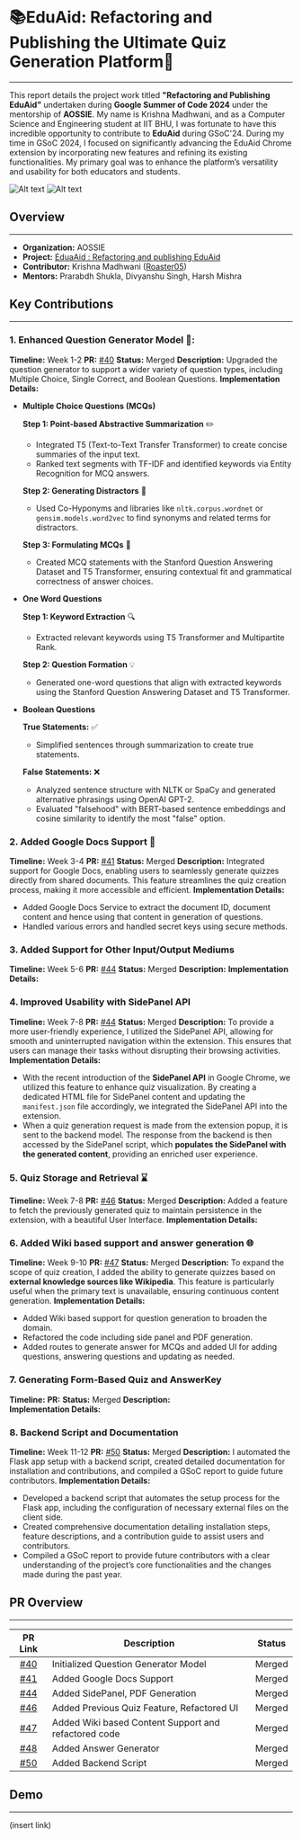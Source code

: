 # 📚EduAid: Refactoring and Publishing the Ultimate Quiz Generation Platform🚀
---

This report details the project work titled **"Refactoring and Publishing EduAid"** undertaken during **Google Summer of Code 2024** under the mentorship of **AOSSIE**. My name is Krishna Madhwani, and as a Computer Science and Engineering student at IIT BHU, I was fortunate to have this incredible opportunity to contribute to **EduAid** during GSoC'24. During my time in GSoC 2024, I focused on significantly advancing the EduAid Chrome extension by incorporating new features and refining its existing functionalities. My primary goal was to enhance the platform’s versatility and usability for both educators and students.

![Alt text](https://aossie.org/logo1.png) 
![Alt text](https://numfocus.org/wp-content/uploads/2017/11/gsoc2017.png)

## Overview
---
- **Organization:** AOSSIE
- **Project:** [ EduaAid : Refactoring and publishing EduAid](https://summerofcode.withgoogle.com/programs/2024/projects/tnijgajk)
- **Contributor:** Krishna Madhwani ([Roaster05](https://github.com/Roaster05))
- **Mentors:** Prarabdh Shukla, Divyanshu Singh, Harsh Mishra

## Key Contributions
---
### 1. Enhanced Question Generator Model 🧠: 
**Timeline:** Week 1-2
**PR:** [#40](https://github.com/AOSSIE-Org/EduAid/pull/40)
**Status:** Merged
**Description:** Upgraded the question generator to support a wider variety of question types, including Multiple Choice, Single Correct, and Boolean Questions.
**Implementation Details:**
- **Multiple Choice Questions (MCQs)**

    **Step 1: Point-based Abstractive Summarization** ✏️
    - Integrated T5 (Text-to-Text Transfer Transformer) to create concise summaries of the input text.
    - Ranked text segments with TF-IDF and identified keywords via Entity Recognition for MCQ answers.

    **Step 2: Generating Distractors** 🎯
    - Used Co-Hyponyms and libraries like `nltk.corpus.wordnet` or `gensim.models.word2vec` to find synonyms and related terms for distractors.

    **Step 3: Formulating MCQs** 📝
    - Created MCQ statements with the Stanford Question Answering Dataset and T5 Transformer, ensuring contextual fit and grammatical correctness of answer choices.

- **One Word Questions**

    **Step 1: Keyword Extraction** 🔍
    - Extracted relevant keywords using T5 Transformer and Multipartite Rank.

    **Step 2: Question Formation** 💡
    - Generated one-word questions that align with extracted keywords using the Stanford Question Answering Dataset and T5 Transformer.

- **Boolean Questions**

    **True Statements:** ✅
    - Simplified sentences through summarization to create true statements.

    **False Statements:** ❌
    - Analyzed sentence structure with NLTK or SpaCy and generated alternative phrasings using OpenAI GPT-2. 
    - Evaluated "falsehood" with BERT-based sentence embeddings and cosine similarity to identify the most "false" option.
    
### 2. Added Google Docs Support 📄
**Timeline:** Week 3-4
**PR:** [#41](https://github.com/AOSSIE-Org/EduAid/pull/41)
**Status:** Merged
**Description:** Integrated support for Google Docs, enabling users to seamlessly generate quizzes directly from shared documents. This feature streamlines the quiz creation process, making it more accessible and efficient.
**Implementation Details:**
- Added Google Docs Service to extract the document ID, document content and hence using that content in generation of questions.
- Handled various errors and handled secret keys using secure methods.

### 3. Added Support for Other Input/Output Mediums 
**Timeline:** Week 5-6
**PR:** [#44](https://github.com/AOSSIE-Org/EduAid/pull/44)
**Status:** Merged
**Description:** 
**Implementation Details:**

### 4. Improved Usability with SidePanel API 
**Timeline:** Week 7-8
**PR:** [#44](https://github.com/AOSSIE-Org/EduAid/pull/44)
**Status:** Merged
**Description:**  To provide a more user-friendly experience, I utilized the SidePanel API, allowing for smooth and uninterrupted navigation within the extension. This ensures that users can manage their tasks without disrupting their browsing activities.
**Implementation Details:**
- With the recent introduction of the **SidePanel API** in Google Chrome, we utilized this feature to enhance quiz visualization. By creating a dedicated HTML file for SidePanel content and updating the `manifest.json` file accordingly, we integrated the SidePanel API into the extension.
- When a quiz generation request is made from the extension popup, it is sent to the backend model. The response from the backend is then accessed by the SidePanel script, which **populates the SidePanel with the generated content**, providing an enriched user experience.

### 5. Quiz Storage and Retrieval ⌛
**Timeline:** Week 7-8
**PR:** [#46](https://github.com/AOSSIE-Org/EduAid/pull/46)
**Status:** Merged
**Description:**  Added a feature to fetch the previously generated quiz to maintain persistence in the extension, with a beautiful User Interface.
**Implementation Details:**

### 6. Added Wiki based support and answer generation 🌐
**Timeline:** Week 9-10
**PR:** [#47](https://github.com/AOSSIE-Org/EduAid/pull/47)
**Status:** Merged
**Description:**  To expand the scope of quiz creation, I added the ability to generate quizzes based on **external knowledge sources like Wikipedia**. This feature is particularly useful when the primary text is unavailable, ensuring continuous content generation.
**Implementation Details:**
- Added Wiki based support for question generation to broaden the domain.
- Refactored the code including side panel and PDF generation.
- Added routes to generate answer for MCQs and added UI for adding questions, answering questions and updating as needed.

### 7. Generating Form-Based Quiz and AnswerKey
**Timeline:** 
**PR:** 
**Status:** Merged
**Description:**  
**Implementation Details:**

### 8. Backend Script and Documentation
**Timeline:** Week 11-12
**PR:** [#50](https://github.com/AOSSIE-Org/EduAid/commit/423be8a2deaaa96df01efad9173888226e032072)
**Status:** Merged
**Description:**  I automated the Flask app setup with a backend script, created detailed documentation for installation and contributions, and compiled a GSoC report to guide future contributors.
**Implementation Details:**
- Developed a backend script that automates the setup process for the Flask app, including the configuration of necessary external files on the client side.
- Created comprehensive documentation detailing installation steps, feature descriptions, and a contribution guide to assist users and contributors.
- Compiled a GSoC report to provide future contributors with a clear understanding of the project’s core functionalities and the changes made during the past year.


## PR Overview
---
| PR Link | Description | Status |
| :-------: | ------- | ------- |
| [#40](https://github.com/AOSSIE-Org/EduAid/pull/40) | Initialized Question Generator Model | Merged |
| [#41](https://github.com/AOSSIE-Org/EduAid/pull/41) | Added Google Docs Support | Merged |
| [#44](https://github.com/AOSSIE-Org/EduAid/pull/44) | Added SidePanel, PDF Generation | Merged |
| [#46](https://github.com/AOSSIE-Org/EduAid/pull/46) | Added Previous Quiz Feature, Refactored UI | Merged |
| [#47](https://github.com/AOSSIE-Org/EduAid/pull/47) | Added Wiki based Content Support and refactored code | Merged |
| [#48](https://github.com/AOSSIE-Org/EduAid/pull/48) | Added Answer Generator | Merged |
| [#50](https://github.com/AOSSIE-Org/EduAid/commit/423be8a2deaaa96df01efad9173888226e032072) | Added Backend Script | Merged |

## Demo
---
(insert link)

